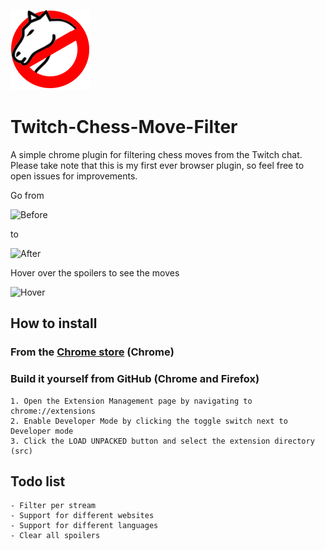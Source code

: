 ![Logo](/src/icons/icon128.png?raw=true)
# Twitch-Chess-Move-Filter
A simple chrome plugin for filtering chess moves from the Twitch chat.
Please take note that this is my first ever browser plugin, so feel free
to open issues for improvements. 

Go from

![Before](https://i.imgur.com/cmreATc.png)

to

![After](https://i.imgur.com/39LCdxO.png)

Hover over the spoilers to see the moves

![Hover](https://i.imgur.com/wBeOVQ6.png)

## How to install

### From the [Chrome store](https://chrome.google.com/webstore/detail/twitch-chess-move-filter/ncdnlcgchccplihcjhkcieaebhkjkjof) (Chrome)   

### Build it yourself from GitHub (Chrome and Firefox)

    1. Open the Extension Management page by navigating to chrome://extensions
    2. Enable Developer Mode by clicking the toggle switch next to Developer mode
    3. Click the LOAD UNPACKED button and select the extension directory (src)


## Todo list
    - Filter per stream
    - Support for different websites
    - Support for different languages
    - Clear all spoilers